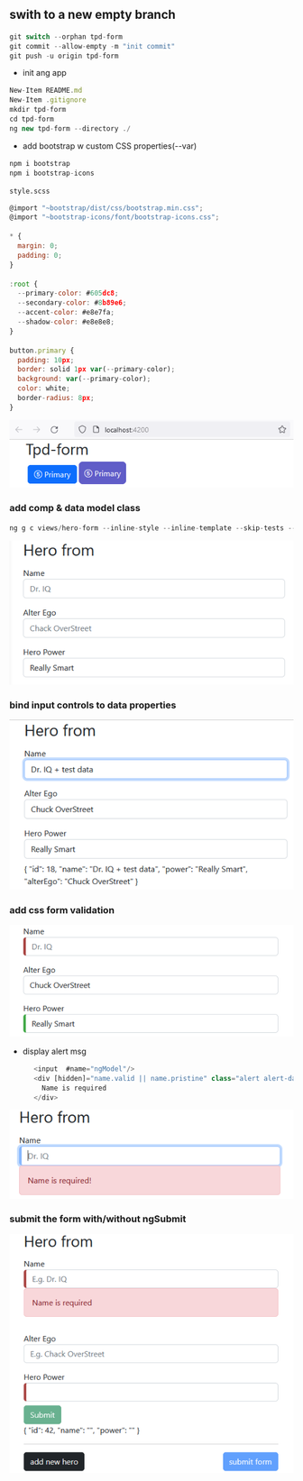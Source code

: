 ## swith to a new empty branch

```javascript
git switch --orphan tpd-form
git commit --allow-empty -m "init commit"
git push -u origin tpd-form
```

- init ang app

```javascript
New-Item README.md
New-Item .gitignore
mkdir tpd-form
cd tpd-form
ng new tpd-form --directory ./
```

- add bootstrap w custom CSS properties(--var)

```javascript
npm i bootstrap
npm i bootstrap-icons

```

`style.scss`

```javascript
@import "~bootstrap/dist/css/bootstrap.min.css";
@import "~bootstrap-icons/font/bootstrap-icons.css";

* {
  margin: 0;
  padding: 0;
}

:root {
  --primary-color: #605dc8;
  --secondary-color: #8b89e6;
  --accent-color: #e8e7fa;
  --shadow-color: #e8e8e8;
}

button.primary {
  padding: 10px;
  border: solid 1px var(--primary-color);
  background: var(--primary-color);
  color: white;
  border-radius: 8px;
}

```

![Alt text](tpd-form/src/readmeAssets/ini-w-custom-css.png)

### add comp & data model class

```javascript
ng g c views/hero-form --inline-style --inline-template --skip-tests --dry-run
```

![Alt text](tpd-form/src/readmeAssets/add-form.png)

### bind input controls to data properties

![Alt text](tpd-form/src/readmeAssets/bind-input-w-data.png)

### add css form validation

![Alt text](tpd-form/src/readmeAssets/form-validation.png)

- display alert msg

```javascript
      <input  #name="ngModel"/>
      <div [hidden]="name.valid || name.pristine" class="alert alert-danger">
        Name is required
      </div>
```

![Alt text](tpd-form/src/readmeAssets/display-alert.png)

### submit the form with/without ngSubmit

![Alt text](tpd-form/src/readmeAssets/form-submit.png)
